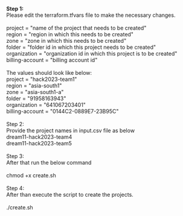 <b>Step 1:</b><br />
Please edit the terraform.tfvars file to make the necessary changes.<br />
<br />
project			= "name of the project that needs to be created"<br />
region			= "region in which this needs to be created"<br />
zone			= "zone in which this needs to be created"<br />
folder			= "folder id in which this project needs to be created"<br />
organization	= "organization id in which this project is to be created"<br />
billing-account	= "billing account id"<br />
<br />
The values should look like below:
<br />
project			= "hack2023-team1"<br />
region			= "asia-south1"<br />
zone			= "asia-south1-a"<br />
folder			= "91958163943"<br />
organization	= "641067203401"<br />
billing-account	= "0144C2-0889E7-23B95C"<br />
<br />
Step 2:<br />
Provide the project names in input.csv file as below<br />
dream11-hack2023-team4<br />
dream11-hack2023-team5<br />
<br />
Step 3:<br />
After that run the below command<br />
<br />
chmod +x create.sh<br />
<br />
Step 4:<br />
After than execute the script to create the projects.<br />
<br />
./create.sh
